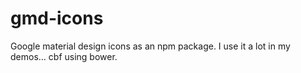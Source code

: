 # gmd-icons
Google material design icons as an npm package. I use it a lot in my demos... cbf using bower.
